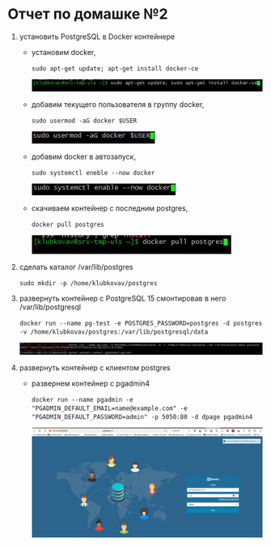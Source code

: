# Отчет по домашке №2

1. установить PostgreSQL в Docker контейнере
    * установим docker,
        
        `sudo apt-get update; apt-get install docker-ce`
        
        ![установка](img/2/1.jpg)
    * добавим текущего пользователя в группу docker,
        
        `sudo usermod -aG docker $USER`
        
        ![установка](img/2/2.jpg)
    * добавим docker в автозапуск,
        
        `sudo systemctl eneble --now docker`
        
        ![установка](../img/2/3.jpg)
    * скачиваем контейнер с последним postgres,
        
        `docker pull postgres`
        
        ![установка](../img/2/4.jpg)

1. сделать каталог /var/lib/postgres
    
    `sudo mkdir -p /home/klubkovav/postgres`
                                                                     
1. развернуть контейнер с PostgreSQL 15 смонтировав в него /var/lib/postgresql

    `docker run --name pg-test -e POSTGRES_PASSWORD=postgres -d postgres -v /home/klubkovav/postgres:/var/lib/postgresql/data`

    ![запуск](../img/2/9.jpg)

1. развернуть контейнер с клиентом postgres

    * развернем контейнер c pgadmin4

        `docker run --name pgadmin -e "PGADMIN_DEFAULT_EMAIL=name@example.com" -e "PGADMIN_DEFAULT_PASSWORD=admin" -p 5050:80 -d dpage pgadmin4`
    
        ![запуск](../img/2/7.jpg)
    